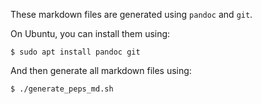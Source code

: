 These markdown files are generated using `pandoc` and `git`.

On Ubuntu, you can install them using:

```
$ sudo apt install pandoc git
```

And then generate all markdown files using:

```
$ ./generate_peps_md.sh
```

